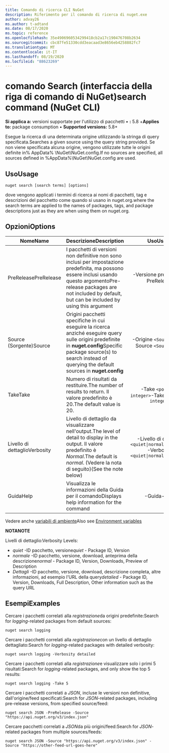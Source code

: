 ```yaml
---
title: Comando di ricerca CLI NuGet
description: Riferimento per il comando di ricerca di nuget.exe
author: advay26
ms.author: t-adtand
ms.date: 08/17/2020
ms.topic: reference
ms.openlocfilehash: 35e4906960534299418cb2a17c190476708b2634
ms.sourcegitcommit: cbc87fe51330cdd3eacaad3e8656eb4258882fc7
ms.translationtype: MT
ms.contentlocale: it-IT
ms.lasthandoff: 08/19/2020
ms.locfileid: "88623269"
---
```

# <a name="search-command-nuget-cli"></a><span data-ttu-id="dfdb0-103">comando Search (interfaccia della riga di comando di NuGet)</span><span class="sxs-lookup"><span data-stu-id="dfdb0-103">search command (NuGet CLI)</span></span>

<span data-ttu-id="dfdb0-104">**Si applica a:** versioni supportate per l'utilizzo di pacchetti &bullet; **:** 5.8 +</span><span class="sxs-lookup"><span data-stu-id="dfdb0-104">**Applies to:** package consumption &bullet; **Supported versions:** 5.8+</span></span>

<span data-ttu-id="dfdb0-105">Esegue la ricerca di una determinata origine utilizzando la stringa di query specificata.</span><span class="sxs-lookup"><span data-stu-id="dfdb0-105">Searches a given source using the query string provided.</span></span> <span data-ttu-id="dfdb0-106">Se non viene specificata alcuna origine, vengono utilizzate tutte le origini definite in% AppData% \NuGet\NuGet.config.</span><span class="sxs-lookup"><span data-stu-id="dfdb0-106">If no sources are specified, all sources defined in %AppData%\NuGet\NuGet.config are used.</span></span>

## <a name="usage"></a><span data-ttu-id="dfdb0-107">Uso</span><span class="sxs-lookup"><span data-stu-id="dfdb0-107">Usage</span></span>

```cli
nuget search [search terms] [options]
```

<span data-ttu-id="dfdb0-108">dove vengono applicati i termini di ricerca ai nomi di pacchetti, tag e descrizioni del pacchetto come quando si usano in nuget.org.</span><span class="sxs-lookup"><span data-stu-id="dfdb0-108">where the search terms are applied to the names of packages, tags, and package descriptions just as they are when using them on nuget.org.</span></span>

## <a name="options"></a><span data-ttu-id="dfdb0-109">Opzioni</span><span class="sxs-lookup"><span data-stu-id="dfdb0-109">Options</span></span>

| <span data-ttu-id="dfdb0-110">Nome</span><span class="sxs-lookup"><span data-stu-id="dfdb0-110">Name</span></span> | <span data-ttu-id="dfdb0-111">Descrizione</span><span class="sxs-lookup"><span data-stu-id="dfdb0-111">Description</span></span> | <span data-ttu-id="dfdb0-112">Uso</span><span class="sxs-lookup"><span data-stu-id="dfdb0-112">Usage</span></span> |
| ---  |     ---     |  :-:  |
| <span data-ttu-id="dfdb0-113">PreRelease</span><span class="sxs-lookup"><span data-stu-id="dfdb0-113">PreRelease</span></span> | <span data-ttu-id="dfdb0-114">I pacchetti di versioni non definitive non sono inclusi per impostazione predefinita, ma possono essere inclusi usando questo argomento</span><span class="sxs-lookup"><span data-stu-id="dfdb0-114">Pre-release packages are not included by default, but can be included by using this argument</span></span> | <span data-ttu-id="dfdb0-115">-Versione preliminare</span><span class="sxs-lookup"><span data-stu-id="dfdb0-115">-PreRelease</span></span> |
| <span data-ttu-id="dfdb0-116">Source (Sorgente)</span><span class="sxs-lookup"><span data-stu-id="dfdb0-116">Source</span></span> | <span data-ttu-id="dfdb0-117">Origini pacchetti specifiche in cui eseguire la ricerca anziché eseguire query sulle origini predefinite in __nuget.config__</span><span class="sxs-lookup"><span data-stu-id="dfdb0-117">Specific package source(s) to search instead of querying the default sources in __nuget.config__</span></span> | <span data-ttu-id="dfdb0-118">-Origine `<Source URL>`</span><span class="sxs-lookup"><span data-stu-id="dfdb0-118">-Source `<Source URL>`</span></span>|
| <span data-ttu-id="dfdb0-119">Take</span><span class="sxs-lookup"><span data-stu-id="dfdb0-119">Take</span></span> | <span data-ttu-id="dfdb0-120">Numero di risultati da restituire.</span><span class="sxs-lookup"><span data-stu-id="dfdb0-120">The number of results to return.</span></span> <span data-ttu-id="dfdb0-121">Il valore predefinito è 20.</span><span class="sxs-lookup"><span data-stu-id="dfdb0-121">The default value is 20.</span></span> | <span data-ttu-id="dfdb0-122">-Take `<positive integer>`</span><span class="sxs-lookup"><span data-stu-id="dfdb0-122">-Take `<positive integer>`</span></span> |
| <span data-ttu-id="dfdb0-123">Livello di dettaglio</span><span class="sxs-lookup"><span data-stu-id="dfdb0-123">Verbosity</span></span> | <span data-ttu-id="dfdb0-124">Livello di dettaglio da visualizzare nell'output.</span><span class="sxs-lookup"><span data-stu-id="dfdb0-124">The level of detail to display in the output.</span></span> <span data-ttu-id="dfdb0-125">Il valore predefinito è _Normal_.</span><span class="sxs-lookup"><span data-stu-id="dfdb0-125">The default is _normal_.</span></span> <span data-ttu-id="dfdb0-126">(Vedere la nota di seguito)</span><span class="sxs-lookup"><span data-stu-id="dfdb0-126">(See the note below)</span></span>  | <span data-ttu-id="dfdb0-127">-Livello di dettaglio `<quiet\|normal\|detailed>`</span><span class="sxs-lookup"><span data-stu-id="dfdb0-127">-Verbosity `<quiet\|normal\|detailed>`</span></span> |
| <span data-ttu-id="dfdb0-128">Guida</span><span class="sxs-lookup"><span data-stu-id="dfdb0-128">Help</span></span> | <span data-ttu-id="dfdb0-129">Visualizza le informazioni della Guida per il comando</span><span class="sxs-lookup"><span data-stu-id="dfdb0-129">Displays help information for the command</span></span> | <span data-ttu-id="dfdb0-130">-Guida</span><span class="sxs-lookup"><span data-stu-id="dfdb0-130">-Help</span></span> |

<span data-ttu-id="dfdb0-131">Vedere anche [variabili di ambiente](cli-ref-environment-variables.md)</span><span class="sxs-lookup"><span data-stu-id="dfdb0-131">Also see [Environment variables](cli-ref-environment-variables.md)</span></span>

<span data-ttu-id="dfdb0-132">__NOTA__</span><span class="sxs-lookup"><span data-stu-id="dfdb0-132">__NOTE__</span></span>

<span data-ttu-id="dfdb0-133">Livelli di dettaglio:</span><span class="sxs-lookup"><span data-stu-id="dfdb0-133">Verbosity Levels:</span></span>

* <span data-ttu-id="dfdb0-134">_quiet_ -ID pacchetto, versione</span><span class="sxs-lookup"><span data-stu-id="dfdb0-134">_quiet_ - Package ID, Version</span></span>
* <span data-ttu-id="dfdb0-135">_normale_ -ID pacchetto, versione, download, anteprima della descrizione</span><span class="sxs-lookup"><span data-stu-id="dfdb0-135">_normal_ - Package ID, Version, Downloads, Preview of Description</span></span>
* <span data-ttu-id="dfdb0-136">_Dettagli_ -ID pacchetto, versione, download, descrizione completa, altre informazioni, ad esempio l'URL della query</span><span class="sxs-lookup"><span data-stu-id="dfdb0-136">_detailed_ - Package ID, Version, Downloads, Full Description, Other information such as the query URL</span></span>

## <a name="examples"></a><span data-ttu-id="dfdb0-137">Esempi</span><span class="sxs-lookup"><span data-stu-id="dfdb0-137">Examples</span></span>

<span data-ttu-id="dfdb0-138">Cercare i pacchetti correlati alla *registrazione*da origini predefinite:</span><span class="sxs-lookup"><span data-stu-id="dfdb0-138">Search for *logging*-related packages from default sources:</span></span>
```
nuget search logging
```
<span data-ttu-id="dfdb0-139">Cercare i pacchetti correlati alla *registrazione*con un livello di dettaglio dettagliato:</span><span class="sxs-lookup"><span data-stu-id="dfdb0-139">Search for *logging*-related packages with detailed verbosity:</span></span>
```
nuget search logging -Verbosity detailed
```
<span data-ttu-id="dfdb0-140">Cercare i pacchetti correlati alla *registrazione*e visualizzare solo i primi 5 risultati:</span><span class="sxs-lookup"><span data-stu-id="dfdb0-140">Search for *logging*-related packages, and only show the top 5 results:</span></span>
```
nuget search logging -Take 5
```
<span data-ttu-id="dfdb0-141">Cercare i pacchetti correlati a *JSON*, incluse le versioni non definitive, dall'origine/feed specificati:</span><span class="sxs-lookup"><span data-stu-id="dfdb0-141">Search for *JSON*-related packages, including pre-release versions, from specified source/feed:</span></span>
```
nuget search JSON -PreRelease -Source "https://api.nuget.org/v3/index.json"
```
<span data-ttu-id="dfdb0-142">Cercare pacchetti correlati a *JSON*da più origini/feed:</span><span class="sxs-lookup"><span data-stu-id="dfdb0-142">Search for *JSON*-related packages from multiple sources/feeds:</span></span>
```
nuget search JSON -Source "https://api.nuget.org/v3/index.json" -Source "https://other-feed-url-goes-here"
```
